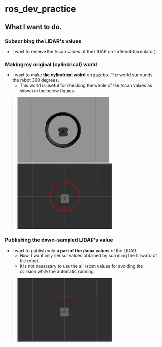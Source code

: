 # ros_dev_practice

## What I want to do.

### Subscribing the LIDAR's values

- I want to receive the /scan values of the LIDAR on turtlebot3(simulator).

### Making my original (cylindrical) world

- I want to make **the cylindrical wolrd** on gazebo. The world surrounds the robot 360 degrees.
  - This world is useful for checking the whole of the /scan values as shown in the below figures. 

> <img src="https://github.com/t-yokota/ros_dev_practice/blob/figures/fig1_cylindrical_world.png" width="300"> <img src="https://github.com/t-yokota/ros_dev_practice/blob/figures/fig2_scan_value.png" width="308">

### Publishing the down-sampled LIDAR's value

- I want to publish only **a part of the /scan values** of the LIDAR. 
  - Now, I want only sensor values obtained by scanning the forward of the robot.
  - It is not nessesary to use the all /scan values for avoiding the collision while the automatic running.

> <img src="https://github.com/t-yokota/ros_dev_practice/blob/figures/fig3_scan_value_front.png" width="308">
